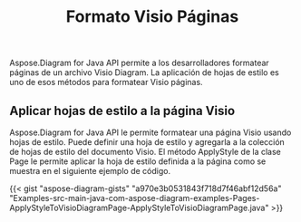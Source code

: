﻿---
title: Formato Visio Páginas
type: docs
weight: 40
url: /es/java/format-visio-pages/
---
Aspose.Diagram for Java API permite a los desarrolladores formatear páginas de un archivo Visio Diagram. La aplicación de hojas de estilo es uno de esos métodos para formatear Visio páginas.
## **Aplicar hojas de estilo a la página Visio**
Aspose.Diagram for Java API le permite formatear una página Visio usando hojas de estilo. Puede definir una hoja de estilo y agregarla a la colección de hojas de estilo del documento Visio. El método ApplyStyle de la clase Page le permite aplicar la hoja de estilo definida a la página como se muestra en el siguiente ejemplo de código.

{{< gist "aspose-diagram-gists" "a970e3b0531843f718d7f46abf12d56a" "Examples-src-main-java-com-aspose-diagram-examples-Pages-ApplyStyleToVisioDiagramPage-ApplyStyleToVisioDiagramPage.java" >}}
